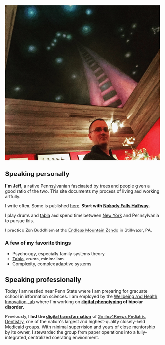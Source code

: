![Jim Lennox's painting in Hunlock Creek, PA](/assets/self.png)

## Speaking personally

**I'm Jeff**, a native Pennsylvanian fascinated by trees and people given a good ratio of the two. This site documents my process of living and working artfully.

I write often. Some is published [here](/essays). **Start with [Nobody Falls Halfway](/nobody-falls-halfway/).**

I play drums and [tabla](/tabla/) and spend time between [New York](https://danweiss.net) and Pennsylvania to pursue this.

I practice Zen Buddhism at the [Endless Mountain Zendo](http://www.endlessmountainzendo.org) in Stillwater, PA.

### A few of my favorite things

- Psychology, especially family systems theory
- [Tabla](/tabla/), drums, minimalism
- Complexity, complex adaptive systems

## Speaking professionally

Today I am nestled near Penn State where I am preparing for graduate school in information sciences. I am employed by the [Wellbeing and Health Innovation Lab](https://whilab.org) where I'm working on **[digital phenotyping](https://en.wikipedia.org/wiki/Digital_phenotyping) of bipolar disorder.**

Previously, **I led the [digital transformation](https://en.wikipedia.org/wiki/Digital_transformation)** of [Smiles4Keeps Pediatric Dentistry](https://www.smiles4keeps.com), one of the nation's largest and highest-quality closely-held Medicaid groups. With minimal supervision and years of close mentorship by its owner, I stewarded the group from paper operations into a fully-integrated, centralized operating environment.

<div class="recent-reads">
<script src="https://www.goodreads.com/review/grid_widget/7071685.Now%20reading?cover_size=medium&hide_link=true&hide_title=&num_books=7&order=a&shelf=currently-reading&sort=position&widget_id=1552764228" type="text/javascript" charset="utf-8"></script>
</div>
